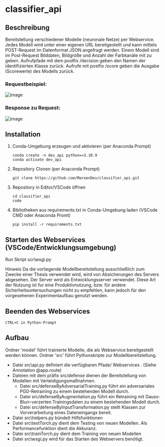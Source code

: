 # classifier_api
## Beschreibung
Bereitstellung verschiedener Modelle (neuronale Netze) per Webservice.
Jedes Modell wird unter einer eigenen URL bereitgestellt und kann mittels POST-Request im Datenformat JSON angefragt werden.
Einem Modell sind im Post-Request Bilddaten, Bildgröße und Anzahl der Farbkanäle mit zu geben.
Aufrufpfade mit dem postfix /decision geben den Namen der identifizierten Klasse zurück. Aufrufe mit postfix /score geben die Ausgabe (Scorewerte) des Modells zurück. 
### Requestbeispiel:
![image](https://github.com/MareenDev/classifier_api/assets/115465960/cb763097-52b2-41a9-a300-fd3a20643180)

### Response zu Request:
![image](https://github.com/MareenDev/classifier_api/assets/115465960/6089f110-a694-40f3-9273-d2487964f9a7)

## Installation
1. Conda-Umgebung erzeugen und aktivieren (per Anaconda Prompt)
   ```
   conda create -n dev_api python==3.10.9
   conda activate dev_api
   ```
2. Repository Clonen (per Anaconda Prompt)
   ```
   git clone https://github.com/MareenDev/classifier_api.git
   ```
3. Repository in Editor/VSCode öffnen
   ```
   cd classifier_api
   code
   ```

4. Bibliotheken aus requirements.txt in Conda-Umgebung laden (VSCode CMD oder Anaconda Promt)
   ```
   pip install -r requirements.txt
   ```

## Starten des Webservices (VSCode/Entwicklungsumgebung)
   Run Skript scr\wsgi.py
   
   Hinweis Da die vorliegende Modellbereitstellung ausschließlich zum Zwecke einer Thesis verwendet wird, wird von Absicherungen des Servers abgesehen. 
   Der Server wird als Entwicklungsserver verwendet. Diese Art der Nutzung ist fur eine Produktivnutzung, bzw. für andere Sicherheitsuntersuchungen nicht zu empfehlen, kann jedoch für den vorgesehenen Experimentaufbau genutzt werden.

## Beenden des Webservices
   ```
   CTRL+C in Python-Prompt
   ```

## Aufbau
Ordner 'model' führt trainierte Modelle, die als Webservice bereitgestellt werden können.
Ordner 'src' führt Pythonskripte zur Modellbereitstellung.
* Datei src\api.py definiert die verfügbaren Pfade/ Webservices . (Siehe Annotation @app.route) 
* Dateien mit dem präfix src/defense dienen der Bereitstellung von Modellen mit Verteidigungsmaßnahmen.
   - Datei src/defenseByAdversarialTraining.py führt ein adversariales PGD-Retraining zu einem bestehenden Modell durch.
   - Datei src/defenseByAugmentation.py führt ein Retraining mit Gauss-Blurr-verzerten Trainingsdaten zu einem bestehenden Modell durch.
   - Datei src/defenseByInputTransformation.py stellt Klassen zur Vorverarbeitung eines Dateneingangs bereit.
* Datei src\helpers.py bündelt Hilfsfunktionen
* Datei src\testTorch.py dient dem Testing von neuen Modellen. Als Performancefunktion dient die Akkuranz. 
* Datei src\trainTorch.py dient dem Training von neuen Modellen
* Datei src\wsgi.py wird für das Starten des Webservers benötigt.

